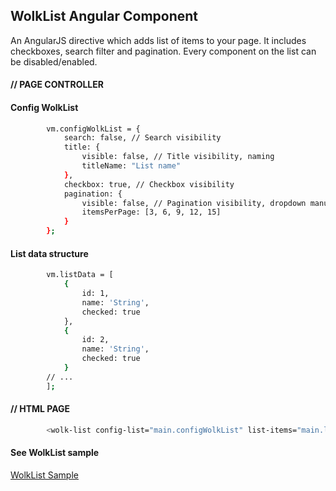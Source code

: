 ## WolkList Angular Component

An AngularJS directive which adds list of items to your page. It includes checkboxes, search filter and pagination. Every component on the list can be disabled/enabled.

#### // PAGE CONTROLLER
#### Config WolkList

```sh
        vm.configWolkList = {
            search: false, // Search visibility
            title: {
                visible: false, // Title visibility, naming
                titleName: "List name"
            },
            checkbox: true, // Checkbox visibility
            pagination: {
                visible: false, // Pagination visibility, dropdown manu values
                itemsPerPage: [3, 6, 9, 12, 15]
            }
        };
```
#### List data structure

```sh
        vm.listData = [
            {
                id: 1,
                name: 'String',
                checked: true
            },
            {
                id: 2,
                name: 'String',
                checked: true
            }
        // ...
        ];
```
#### // HTML PAGE

```sh
        <wolk-list config-list="main.configWolkList" list-items="main.listData"></wolk-list>
```

#### See WolkList sample

[WolkList Sample](https://jsfiddle.net/nmilikic/wt4zbvfy/10/)